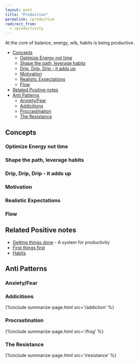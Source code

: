 ```yaml
---
layout: post
title: "Productive"
permalink: /productive
redirect_from:
  - /productivity
---
```


At the core of balance, energy, wlb, habits is being productive.

<!-- prettier-ignore-start -->
<!-- vim-markdown-toc GFM -->

- [Concepts](#concepts)
    - [Optimize Energy not time](#optimize-energy-not-time)
    - [Shape the path, leverage habits](#shape-the-path-leverage-habits)
    - [Drip, Drip, Drip - it adds up](#drip-drip-drip---it-adds-up)
    - [Motivation](#motivation)
    - [Realistic Expectations](#realistic-expectations)
    - [Flow](#flow)
- [Related Positive notes](#related-positive-notes)
- [Anti Patterns](#anti-patterns)
    - [Anxiety/Fear](#anxietyfear)
    - [Addicitions](#addicitions)
    - [Procrastination](#procrastination)
    - [The Resistance](#the-resistance)

<!-- vim-markdown-toc -->
<!-- prettier-ignore-end -->

## Concepts

### Optimize Energy not time

### Shape the path, leverage habits

### Drip, Drip, Drip - it adds up

### Motivation

### Realistic Expectations

### Flow

## Related Positive notes

- [Getting things done](/gty) - A system for productivity
- [First things first](/7h-c2)
- [Habits](/habits)

## Anti Patterns

### Anxiety/Fear

### Addicitions

{%include summarize-page.html src='/addiction' %}

### Procrastination

{%include summarize-page.html src='/frog' %}

### The Resistance

{%include summarize-page.html src='/resistance' %}
